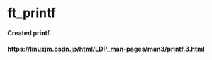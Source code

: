 # ft_printf
#### Created printf.
#### https://linuxjm.osdn.jp/html/LDP_man-pages/man3/printf.3.html 
